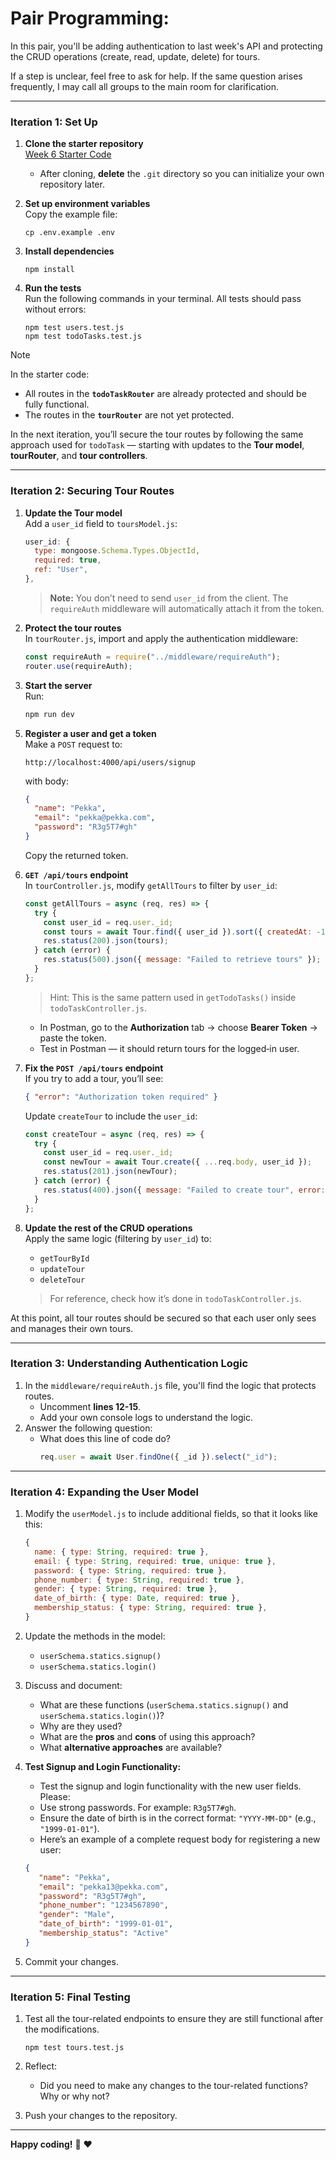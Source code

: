 # Pair Programming: 

In this pair, you'll be adding authentication to last week's API and protecting the CRUD operations (create, read, update, delete) for tours. 

<!-- We will work through this step by step. However, there will **not** be a detailed explanation for each step—it's up to you and your partner to apply your knowledge and problem-solve together.  -->

If a step is unclear, feel free to ask for help. If the same question arises frequently, I may call all groups to the main room for clarification.

---

### **Iteration 1: Set Up**

1. **Clone the starter repository**  
   [Week 6 Starter Code](https://github.com/tx00-resources-en/week6-bepp-starter)  
   - After cloning, **delete** the `.git` directory so you can initialize your own repository later.

2. **Set up environment variables**  
   Copy the example file:  
   ```
   cp .env.example .env
   ```

3. **Install dependencies**  
   ```
   npm install
   ```

4. **Run the tests**  
   Run the following commands in your terminal. All tests should pass without errors:  
   ```
   npm test users.test.js
   npm test todoTasks.test.js
   ```

> [!NOTE] 
> In the starter code:  
> - All routes in the **`todoTaskRouter`** are already protected and should be fully functional.  
> - The routes in the **`tourRouter`** are not yet protected.  
> 
> In the next iteration, you’ll secure the tour routes by following the same approach used for `todoTask` — starting with updates to the **Tour model**, **tourRouter**, and **tour controllers**.


---

### **Iteration 2: Securing Tour Routes**

1. **Update the Tour model**  
   Add a `user_id` field to `toursModel.js`:
   ```js
   user_id: {
     type: mongoose.Schema.Types.ObjectId,
     required: true,
     ref: "User",
   },
   ```
   > **Note:** You don’t need to send `user_id` from the client. The `requireAuth` middleware will automatically attach it from the token.

2. **Protect the tour routes**  
   In `tourRouter.js`, import and apply the authentication middleware:
   ```js
   const requireAuth = require("../middleware/requireAuth");
   router.use(requireAuth);
   ```


3. **Start the server**  
   Run:
   ```bash
   npm run dev
   ```

<!-- 4. **Test unauthorized access**  
   In Postman, send a `GET` request to:  
   ```
   http://localhost:4000/api/tours/
   ```
   You should see:
   ```json
   { "error": "Authorization token required" }
   ``` -->

5. **Register a user and get a token**  
   Make a `POST` request to:
   ```
   http://localhost:4000/api/users/signup
   ```
   with body:
   ```json
   {
     "name": "Pekka",
     "email": "pekka@pekka.com",
     "password": "R3g5T7#gh"
   }
   ```
   Copy the returned token.  

6. **`GET /api/tours` endpoint**  
   In `tourController.js`, modify `getAllTours` to filter by `user_id`:
   ```js
   const getAllTours = async (req, res) => {
     try {
       const user_id = req.user._id;
       const tours = await Tour.find({ user_id }).sort({ createdAt: -1 });
       res.status(200).json(tours);
     } catch (error) {
       res.status(500).json({ message: "Failed to retrieve tours" });
     }
   };
   ```
   > Hint: This is the same pattern used in `getTodoTasks()` inside `todoTaskController.js`.

   - In Postman, go to the **Authorization** tab → choose **Bearer Token** → paste the token.
   - Test in Postman — it should return tours for the logged‑in user.   


7. **Fix the `POST /api/tours` endpoint**  
   If you try to add a tour, you’ll see:
   ```json
   { "error": "Authorization token required" }
   ```
   Update `createTour` to include the `user_id`:
   ```js
   const createTour = async (req, res) => {
     try {
       const user_id = req.user._id;
       const newTour = await Tour.create({ ...req.body, user_id });
       res.status(201).json(newTour);
     } catch (error) {
       res.status(400).json({ message: "Failed to create tour", error: error.message });
     }
   };
   ```


8. **Update the rest of the CRUD operations**  
   Apply the same logic (filtering by `user_id`) to:
   - `getTourById`
   - `updateTour`
   - `deleteTour`  

   > For reference, check how it’s done in `todoTaskController.js`.

At this point, all tour routes should be secured so that each user only sees and manages their own tours.

---

### **Iteration 3: Understanding Authentication Logic**

1. In the `middleware/requireAuth.js` file, you'll find the logic that protects routes. 
   - Uncomment **lines 12-15**.
   - Add your own console logs to understand the logic.
2. Answer the following question:
   - What does this line of code do?
     ```javascript
     req.user = await User.findOne({ _id }).select("_id");
     ```

---

### **Iteration 4: Expanding the User Model**

1. Modify the `userModel.js` to include additional fields, so that it looks like this:
   ```javascript
   {
     name: { type: String, required: true },
     email: { type: String, required: true, unique: true },
     password: { type: String, required: true },
     phone_number: { type: String, required: true },
     gender: { type: String, required: true },
     date_of_birth: { type: Date, required: true },
     membership_status: { type: String, required: true },
   }
   ```
2. Update the methods in the model:
   - `userSchema.statics.signup()`
   - `userSchema.statics.login()`
   
3. Discuss and document:
   - What are these functions (`userSchema.statics.signup()` and `userSchema.statics.login()`)?
   - Why are they used?
   - What are the **pros** and **cons** of using this approach?
   - What **alternative approaches** are available?


4. **Test Signup and Login Functionality:**  
   - Test the signup and login functionality with the new user fields. Please:
   - Use strong passwords. For example: `R3g5T7#gh`.  
   - Ensure the date of birth is in the correct format: `"YYYY-MM-DD"` (e.g., `"1999-01-01"`).  
   - Here’s an example of a complete request body for registering a new user:  
   ```json
   {
      "name": "Pekka",
      "email": "pekka13@pekka.com",
      "password": "R3g5T7#gh",
      "phone_number": "1234567890",
      "gender": "Male",
      "date_of_birth": "1999-01-01",
      "membership_status": "Active"
   }
   ```
5. Commit your changes.

---

### **Iteration 5: Final Testing**

1. Test all the tour-related endpoints to ensure they are still functional after the modifications.
   ```
   npm test tours.test.js
   ```
2. Reflect:
   - Did you need to make any changes to the tour-related functions? Why or why not?

3. Push your changes to the repository.

---
**Happy coding!** :rocket: :heart: 